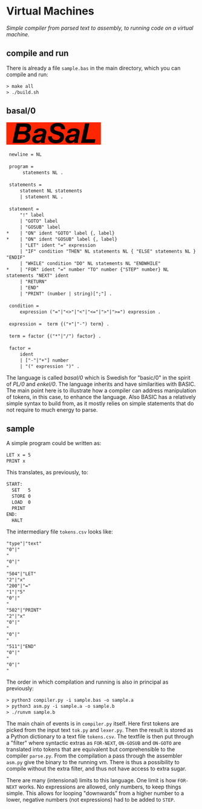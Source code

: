 # Virtual Machines

*Simple compiler from parsed text to assembly, to running code on a virtual machine.*


## compile and run

There is already a file `sample.bas` in the main directory, which you can compile and
run:

```shell
> make all
> ./build.sh
```


## basal/0

![basal/0](../assets/images/logo2.png)

```ebnf
 newline = NL

 program =
      statements NL .

 statements =
     statement NL statements
     | statement NL .

 statement =
     "!" label
     | "GOTO" label
     | "GOSUB" label
*    | "ON" ident "GOTO" label {, label}
*    | "ON" ident "GOSUB" label {, label}
     | "LET" ident "=" expression
     | "IF" condition "THEN" NL statements NL { "ELSE" statements NL } "ENDIF"
     | "WHILE" condition "DO" NL statements NL "ENDWHILE"
*    | "FOR" ident "=" number "TO" number {"STEP" number} NL statements "NEXT" ident
     | "RETURN"
     | "END"
     | "PRINT" (number | string)[";"] .

 condition =
     expression ("="|"<>"|"<"|"<="|">"|">=") expression .

 expression =  term {("+"|"-") term} .

 term = factor {("*"|"/") factor} .

 factor =
     ident
     | ["-"|"+"] number
     | "(" expression ")" .
```

The language is called *basal/0* which is Swedish for "basic/0" in the spirit of *PL/0*
and *enkel/0*. The language inherits and have similarities with BASIC. The main point
here is to illustrate how a compiler can address manipulation of tokens, in this case,
to enhance the language. Also BASIC has a relatively simple syntax to build from, as
it mostly relies on simple statements that do not require to much energy to parse.


## sample

A simple program could be written as:

```basic
LET x = 5
PRINT x
```

This translates, as previously, to:

```assembly
START:
  SET	5
  STORE	0
  LOAD	0
  PRINT
END:
  HALT
```

The intermediary file `tokens.csv` looks like:

```csv
"type"|"text"
"0"|"
"
"0"|"
"
"504"|"LET"
"2"|"x"
"200"|"="
"1"|"5"
"0"|"
"
"502"|"PRINT"
"2"|"x"
"0"|"
"
"0"|"
"
"511"|"END"
"0"|"
"
"0"|"
"
```

The order in which compilation and running is also in principal as previously:

```shell
> python3 compiler.py -i sample.bas -o sample.a
> python3 asm.py -i sample.a -o sample.b
> ./runvm sample.b
```

The main chain of events is in `compiler.py` itself. Here first tokens are picked from the input text `tok.py` and `lexer.py`.
Then the result is stored as a Python dictionary to a text file `tokens.csv`. The textfile is then put through a "filter" where
syntactic extras as `FOR-NEXT`, `ON-GOSUB` and `ON-GOTO` are translated into tokens that are equivalent but comprehensible to
the compiler `parse.py`. From the compilation a pass through the assembler `asm.py` give the binary to the running vm.
There is thus a possibility to compile without the extra filter, and thus not have access to extra sugar.

There are many (intensional) limits to this language. One limit is how `FOR-NEXT` works. No expressions are allowed,
only numbers, to keep things simple. This allows for looping "downwards" from a higher number to a lower, negative
numbers (not expressions) had to be added to `STEP`.
